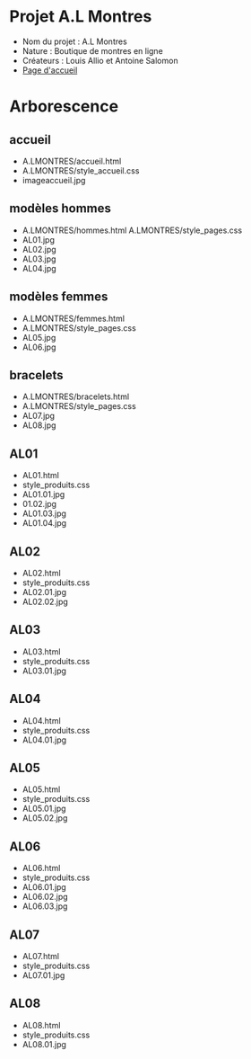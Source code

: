 # Projet A.L Montres
* Nom du projet : A.L Montres
* Nature : Boutique de montres en ligne
* Créateurs : Louis Allio et Antoine Salomon
* [Page d'accueil](A.LMONTRES/accueil.html)

# Arborescence

## accueil
  * A.LMONTRES/accueil.html
  * A.LMONTRES/style_accueil.css
  * imageaccueil.jpg
## modèles hommes
  * A.LMONTRES/hommes.html
  A.LMONTRES/style_pages.css
  * AL01.jpg
  * AL02.jpg
  * AL03.jpg
  * AL04.jpg
## modèles femmes
  * A.LMONTRES/femmes.html
  * A.LMONTRES/style_pages.css
  * AL05.jpg
  * AL06.jpg
## bracelets
  * A.LMONTRES/bracelets.html
  * A.LMONTRES/style_pages.css
  * AL07.jpg
  * AL08.jpg
## AL01
  * AL01.html
  * style_produits.css
  * AL01.01.jpg
  * 01.02.jpg
  * AL01.03.jpg
  * AL01.04.jpg
## AL02
  * AL02.html
  * style_produits.css
  * AL02.01.jpg
  * AL02.02.jpg
## AL03
  * AL03.html
  * style_produits.css
  * AL03.01.jpg
## AL04
  * AL04.html
  * style_produits.css
  * AL04.01.jpg
## AL05
  * AL05.html
  * style_produits.css
  * AL05.01.jpg
  * AL05.02.jpg
## AL06
  * AL06.html
  * style_produits.css
  * AL06.01.jpg
  * AL06.02.jpg
  * AL06.03.jpg
## AL07
  * AL07.html
  * style_produits.css
  * AL07.01.jpg
## AL08
  * AL08.html
  * style_produits.css
  * AL08.01.jpg

